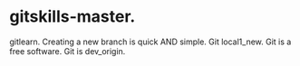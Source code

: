 # gitskills-master.
gitlearn.
Creating a new branch is quick AND simple.
Git local1_new.
Git is a free software.
Git is dev_origin.
